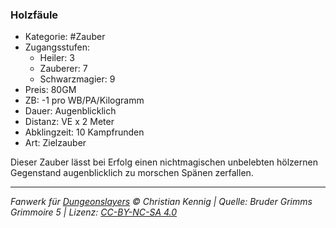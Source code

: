 ### Holzfäule

- Kategorie: #Zauber
- Zugangsstufen:
  - Heiler: 3
  - Zauberer: 7
  - Schwarzmagier: 9
- Preis: 80GM
- ZB: -1 pro WB/PA/Kilogramm
- Dauer: Augenblicklich
- Distanz: VE x 2 Meter
- Abklingzeit: 10 Kampfrunden
- Art: Zielzauber

Dieser Zauber lässt bei Erfolg einen nichtmagischen unbelebten hölzernen Gegenstand augenblicklich zu morschen Spänen zerfallen.

---

_Fanwerk für [Dungeonslayers](https://www.dungeonslayers.net/) © Christian Kennig | Quelle: Bruder Grimms Grimmoire 5 | Lizenz: [CC-BY-NC-SA 4.0](https://creativecommons.org/licenses/by-nc-sa/4.0/deed.de)_
